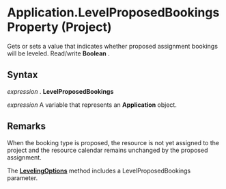 
# Application.LevelProposedBookings Property (Project)

Gets or sets a value that indicates whether proposed assignment bookings will be leveled. Read/write  **Boolean** .


## Syntax

 _expression_ . **LevelProposedBookings**

 _expression_ A variable that represents an **Application** object.


## Remarks

When the booking type is proposed, the resource is not yet assigned to the project and the resource calendar remains unchanged by the proposed assignment.

The  **[LevelingOptions](388a2315-e44b-3890-a16a-92ea5a778bbd.md)** method includes a LevelProposedBookings parameter.

